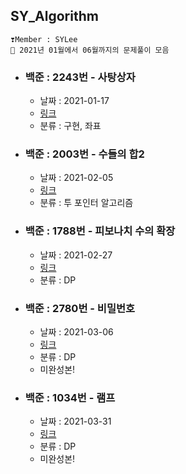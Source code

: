 ## SY_Algorithm
```
❣️Member : SYLee
🐋 2021년 01월에서 06월까지의 문제풀이 모음
```


- ### 백준 : 2243번 - 사탕상자
    - 날짜 : 2021-01-17
    - [링크](https://www.acmicpc.net/problem/2243)
    - 분류 : 구현, 좌표


- ### 백준 : 2003번 - 수들의 합2
    - 날짜 : 2021-02-05
    - [링크](https://www.acmicpc.net/problem/2003)
    - 분류 : 투 포인터 알고리즘

- ### 백준 : 1788번 - 피보나치 수의 확장
    - 날짜 : 2021-02-27
    - [링크](https://www.acmicpc.net/problem/2003)
    - 분류 : DP
- ### 백준 : 2780번 - 비밀번호
    - 날짜 : 2021-03-06
    - [링크](https://www.acmicpc.net/problem/2780)
    - 분류 : DP
    - 미완성본!
- ### 백준 : 1034번 - 램프
    - 날짜 : 2021-03-31
    - [링크](https://www.acmicpc.net/problem/1034)
    - 분류 : DP
    - 미완성본!
